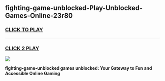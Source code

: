 
## fighting-game-unblocked-Play-Unblocked-Games-Online-23r80
<h3>
<a href="https://premium76.site?title=fighting-game-unblocked&ref=25A">CLICK TO PLAY</a></h3>
<hr>

<h3>
<a href="https://premium76.site?title=fighting-game-unblocked&ref=25A">CLICK 2 PLAY</a>
  
</h3>

<a href="https://premium76.site?title=fighting-game-unblocked&ref=25A"><img src="https://clearcache.store/games.png"></a>


**fighting-game-unblocked games unblocked: Your Gateway to Fun and Accessible Online Gaming**
